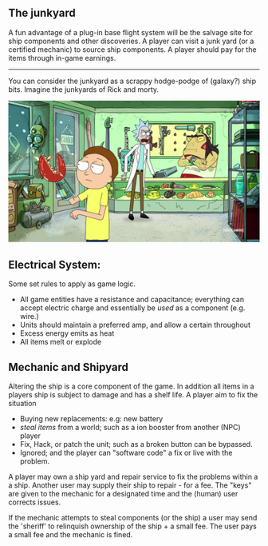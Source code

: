
## The junkyard

A fun advantage of a plug-in base flight system will be the salvage site for ship components and other discoveries. A player can visit a junk yard (or a certified mechanic) to source ship components. A player should pay for the items through in-game earnings.

---

You can consider the junkyard as a scrappy hodge-podge of (galaxy?) ship bits. Imagine the junkyards of Rick and morty.

<img src="images/rick-and-morty-at-the-junkyard.jpg" alt="rick-and-morty-at-the-junkyard" style="zoom:50%;" />

## Electrical System:

Some set rules to apply as game logic.

+ All game entities have a resistance and capacitance; everything can accept electric charge and essentially be _used_ as a component (e.g. wire.)
+ Units should maintain a preferred amp, and allow a certain throughout
+ Excess energy emits as heat
+ All items melt or explode



## Mechanic and Shipyard

Altering the ship is a core component of the game. In addition all items in a players ship is subject to damage and has a shelf life. A player aim to fix the situation

+ Buying new replacements: e.g: new battery
+ _steal items_ from a world; such as a ion booster from another (NPC) player
+ Fix, Hack, or patch the unit; such as a broken button can be bypassed.
+ Ignored; and the player can "software code" a fix or live with the problem.


A player may own a ship yard and repair service to fix the problems within a a ship. Another user may supply their ship to repair - for a fee.
The "keys" are given to the mechanic for a designated time and the (human) user corrects issues.

If the mechanic attempts to steal components (or the ship) a user may send the 'sheriff' to relinquish ownership of the ship + a small fee. The user pays a small fee and the mechanic is fined.
